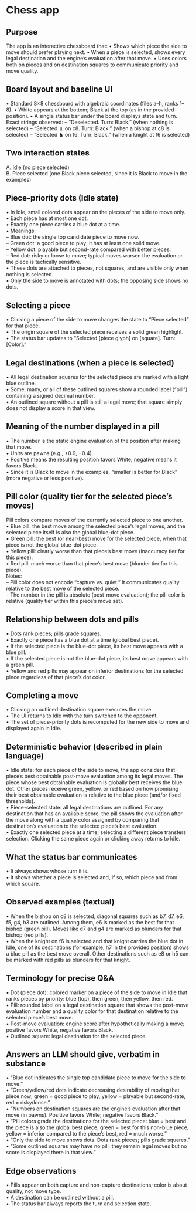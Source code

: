 # Chess app

## Purpose
The app is an interactive chessboard that:
• Shows which piece the side to move should prefer playing next.
• When a piece is selected, shows every legal destination and the engine’s evaluation after that move.
• Uses colors both on pieces and on destination squares to communicate priority and move quality.

## Board layout and baseline UI
• Standard 8×8 chessboard with algebraic coordinates (files a–h, ranks 1–8).
• White appears at the bottom; Black at the top (as in the provided position).
• A single status bar under the board displays state and turn. Exact strings observed:
– “Deselected. Turn: Black.” (when nothing is selected)
– “Selected ♝ on c8. Turn: Black.” (when a bishop at c8 is selected)
– “Selected ♞ on f6. Turn: Black.” (when a knight at f6 is selected)

## Two interaction states
A. Idle (no piece selected)  
B. Piece selected (one Black piece selected, since it is Black to move in the examples)

## Piece-priority dots (Idle state)
• In Idle, small colored dots appear on the pieces of the side to move only.  
• Each piece has at most one dot.  
• Exactly one piece carries a blue dot at a time.  
• Meanings:  
– Blue dot: the single top candidate piece to move now.  
– Green dot: a good piece to play; it has at least one solid move.  
– Yellow dot: playable but second-rate compared with better pieces.  
– Red dot: risky or loose to move; typical moves worsen the evaluation or the piece is tactically sensitive.  
• These dots are attached to pieces, not squares, and are visible only when nothing is selected.  
• Only the side to move is annotated with dots; the opposing side shows no dots.

## Selecting a piece
• Clicking a piece of the side to move changes the state to “Piece selected” for that piece.  
• The origin square of the selected piece receives a solid green highlight.  
• The status bar updates to “Selected [piece glyph] on [square]. Turn: [Color].”

## Legal destinations (when a piece is selected)
• All legal destination squares for the selected piece are marked with a light blue outline.  
• Some, many, or all of these outlined squares show a rounded label (“pill”) containing a signed decimal number.  
• An outlined square without a pill is still a legal move; that square simply does not display a score in that view.

## Meaning of the number displayed in a pill
• The number is the static engine evaluation of the position after making that move.  
• Units are pawns (e.g., +0.9, −0.4).  
• Positive means the resulting position favors White; negative means it favors Black.  
• Since it is Black to move in the examples, “smaller is better for Black” (more negative or less positive).

## Pill color (quality tier for the selected piece’s moves)
Pill colors compare moves of the currently selected piece to one another.  
• Blue pill: the best move among the selected piece’s legal moves, and the selected piece itself is also the global blue-dot piece.  
• Green pill: the best (or near-best) move for the selected piece, when that piece is not the global blue-dot piece.  
• Yellow pill: clearly worse than that piece’s best move (inaccuracy tier for this piece).  
• Red pill: much worse than that piece’s best move (blunder tier for this piece).  
Notes:  
– Pill color does not encode “capture vs. quiet.” It communicates quality relative to the best move of the selected piece.  
– The number in the pill is absolute (post-move evaluation); the pill color is relative (quality tier within this piece’s move set).

## Relationship between dots and pills
• Dots rank pieces; pills grade squares.  
• Exactly one piece has a blue dot at a time (global best piece).  
• If the selected piece is the blue-dot piece, its best move appears with a blue pill.  
• If the selected piece is not the blue-dot piece, its best move appears with a green pill.  
• Yellow and red pills may appear on inferior destinations for the selected piece regardless of that piece’s dot color.

## Completing a move
• Clicking an outlined destination square executes the move.  
• The UI returns to Idle with the turn switched to the opponent.  
• The set of piece-priority dots is recomputed for the new side to move and displayed again in Idle.

## Deterministic behavior (described in plain language)
• Idle state: for each piece of the side to move, the app considers that piece’s best obtainable post-move evaluation among its legal moves. The piece whose best obtainable evaluation is globally best receives the blue dot. Other pieces receive green, yellow, or red based on how promising their best obtainable evaluation is relative to the blue piece (and/or fixed thresholds).  
• Piece-selected state: all legal destinations are outlined. For any destination that has an available score, the pill shows the evaluation after the move along with a quality color assigned by comparing that destination’s evaluation to the selected piece’s best evaluation.  
• Exactly one selected piece at a time; selecting a different piece transfers selection. Clicking the same piece again or clicking away returns to Idle.

## What the status bar communicates
• It always shows whose turn it is.  
• It shows whether a piece is selected and, if so, which piece and from which square.

## Observed examples (textual)
• When the bishop on c8 is selected, diagonal squares such as b7, d7, e6, f5, g4, h3 are outlined. Among them, e6 is marked as the best for that bishop (green pill). Moves like d7 and g4 are marked as blunders for that bishop (red pills).  
• When the knight on f6 is selected and that knight carries the blue dot in Idle, one of its destinations (for example, h7 in the provided position) shows a blue pill as the best move overall. Other destinations such as e8 or h5 can be marked with red pills as blunders for that knight.

## Terminology for precise Q&A
• Dot (piece dot): colored marker on a piece of the side to move in Idle that ranks pieces by priority: blue (top), then green, then yellow, then red.  
• Pill: rounded label on a legal destination square that shows the post-move evaluation number and a quality color for that destination relative to the selected piece’s best move.  
• Post-move evaluation: engine score after hypothetically making a move; positive favors White, negative favors Black.  
• Outlined square: legal destination for the selected piece.

## Answers an LLM should give, verbatim in substance
• “Blue dot indicates the single top candidate piece to move for the side to move.”  
• “Green/yellow/red dots indicate decreasing desirability of moving that piece now; green = good piece to play, yellow = playable but second-rate, red = risky/loose.”  
• “Numbers on destination squares are the engine’s evaluation after that move (in pawns). Positive favors White; negative favors Black.”  
• “Pill colors grade the destinations for the selected piece: blue = best and the piece is also the global best piece, green = best for this non-blue piece, yellow = inferior compared to the piece’s best, red = much worse.”  
• “Only the side to move shows dots. Dots rank pieces; pills grade squares.”  
• “Some outlined squares may have no pill; they remain legal moves but no score is displayed there in that view.”

## Edge observations
• Pills appear on both capture and non-capture destinations; color is about quality, not move type.  
• A destination can be outlined without a pill.  
• The status bar always reports the turn and selection state.
